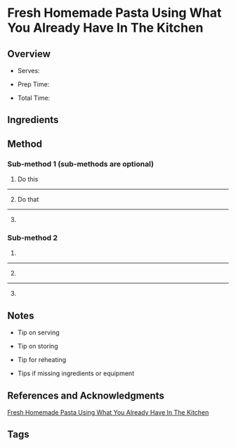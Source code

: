 # Fresh Homemade Pasta Using What You Already Have In The Kitchen

## Overview

- Serves:

- Prep Time:

- Total Time:

## Ingredients



## Method

### Sub-method 1 (sub-methods are optional)

1. Do this
---
2. Do that
---
3.

### Sub-method 2

1.
---
2.
---
3.

## Notes

- Tip on serving

- Tip on storing

- Tip for reheating

- Tips if missing ingredients or equipment

## References and Acknowledgments

[Fresh Homemade Pasta Using What You Already Have In The Kitchen](http://www.gardenbetty.com/2014/12/fresh-homemade-pasta-using-what-you-already-have-in-the-kitchen/)

## Tags


